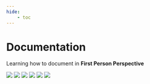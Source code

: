 ```yaml
---
hide:
    - toc
---
```


# Documentation

Learning how to document in **First Person Perspective**


![](../images/documentatioin/doc1.gif) ![](../images/documentatioin/doc2.gif) ![](../images/documentatioin/doc3.gif)
![](../images/documentatioin/doc4.gif) ![](../images/documentatioin/doc5.gif) ![](../images/documentatioin/doc6.gif)



